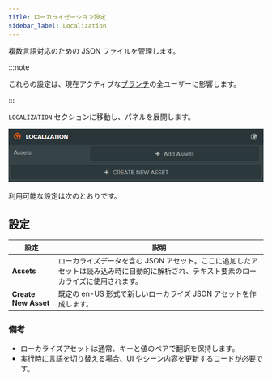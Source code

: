 ```yaml
---
title: ローカライゼーション設定
sidebar_label: Localization
---
```


複数言語対応のための JSON ファイルを管理します。

:::note

これらの設定は、現在アクティブな[ブランチ](../../version-control/branches.md)の全ユーザーに影響します。

:::

`LOCALIZATION` セクションに移動し、パネルを展開します。

![Localization Settings](/img/user-manual/editor/interface/settings/localization.webp)

利用可能な設定は次のとおりです。

## 設定

| 設定 | 説明 |
| --- | --- |
| **Assets** | ローカライズデータを含む JSON アセット。ここに追加したアセットは読み込み時に自動的に解析され、テキスト要素のローカライズに使用されます。 |
| **Create New Asset** | 既定の en-US 形式で新しいローカライズ JSON アセットを作成します。 |

### 備考

- ローカライズアセットは通常、キーと値のペアで翻訳を保持します。
- 実行時に言語を切り替える場合、UI やシーン内容を更新するコードが必要です。


